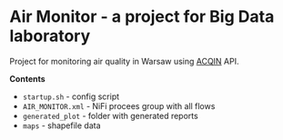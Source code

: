 # Air Monitor - a project for Big Data laboratory

Project for monitoring air quality in Warsaw using [ACQIN](https://aqicn.org/map/world/) API.

**Contents**
- `startup.sh` - config script
- `AIR_MONITOR.xml` - NiFi procees group with all flows
- `generated_plot` - folder with generated reports
- `maps` - shapefile data
